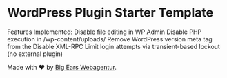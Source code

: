 # WordPress Plugin Starter Template

Features Implemented:
Disable file editing in WP Admin
Disable PHP execution in /wp-content/uploads/
Remove WordPress version meta tag from the <head>
Disable XML-RPC
Limit login attempts via transient-based lockout (no external plugin)

Made with ❤️ by [Big Ears Webagentur](https://bigears.work).
